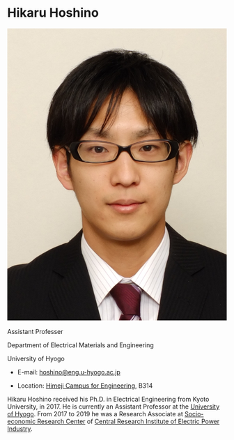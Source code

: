 # Hikaru Hoshino


<div class = 'profile'>
  <div class='profile_img'>
    <img class='profile_img 'src='img/hikaru-hoshino.jpeg'></img>
  </div>
  <div class='affiliation'>
  <p>Assistant Professer</p>
  <p>Department of Electrical Materials and Engineering</p>
  <p>University of Hyogo</p>
  </div>
</div>
  
* E-mail: [hoshino@eng.u-hyogo.ac.jp](mailto:hoshino@eng.u-hyogo.ac.jp)

* Location: [Himeji Campus for Engineering](https://www.u-hyogo.ac.jp/english/access/index.html#No2), B314


Hikaru Hoshino received his Ph.D. in Electrical Engineering from Kyoto University, in 2017.
He is currently an Assistant Professor at the [University of Hyogo](https://www.u-hyogo.ac.jp/english/index.html).
From 2017 to 2019 he was a Research Associate at [Socio-economic Research Center](https://criepi.denken.or.jp/en/serc/index.html) of [Central Research Institute of Electric Power Industry](https://criepi.denken.or.jp/en/). 